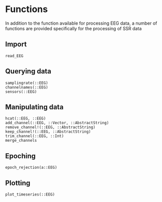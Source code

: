 # Functions

In addition to the function available for processing EEG data,
a number of functions are provided specifically for the processing of SSR data


## Import

```@docs
read_EEG
```


## Querying data

```@docs
samplingrate(::EEG)
channelnames(::EEG)
sensors(::EEG)
```


## Manipulating data

```@docs
hcat(::EEG, ::EEG)
add_channel(::EEG, ::Vector, ::AbstractString)
remove_channel!(::EEG, ::AbstractString)
keep_channel!(::EEG, ::AbstractString)
trim_channel(::EEG, ::Int)
merge_channels
```


## Epoching

```@docs
epoch_rejection(a::EEG)
```


## Plotting

```@docs
plot_timeseries(::EEG)
```
